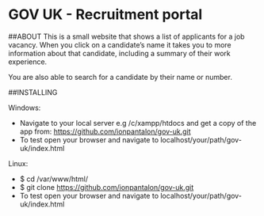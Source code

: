 # GOV UK - Recruitment portal
##ABOUT
This is a small website that shows a list of applicants for a job vacancy. 
When you click on a candidate’s name it takes you to more information about that candidate, 
including a summary of their work experience. 

You are also able to search for a candidate by their name or number.

##INSTALLING

Windows:
* Navigate to your local server e.g /c/xampp/htdocs and get a copy of the app from:
https://github.com/ionpantalon/gov-uk.git
* To test open your browser and navigate to localhost/your/path/gov-uk/index.html

Linux:
* $ cd /var/www/html/
* $ git clone https://github.com/ionpantalon/gov-uk.git
* To test open your browser and navigate to localhost/your/path/gov-uk/index.html

